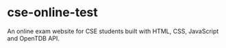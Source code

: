 # cse-online-test
An online exam website for CSE students built with HTML, CSS, JavaScript and OpenTDB API.
